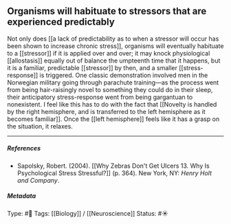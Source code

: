 ## Organisms will habituate to stressors that are experienced predictably  # 

Not only does [[a lack of predictability as to when a stressor will occur has been shown to increase chronic stress]], organisms will eventually habituate to a [[stressor]] if it is applied over and over; it may knock physiological [[allostasis]] equally out of balance the umpteenth time that it happens, but it is a familiar, predictable [[stressor]] by then, and a smaller [[stress-response]] is triggered. One classic demonstration involved men in the Norwegian military going through parachute training—as the process went from being hair-raisingly novel to something they could do in their sleep, their anticipatory stress-response went from being gargantuan to nonexistent. I feel like this has to do with the fact that [[Novelty is handled by the right hemisphere, and is transferred to the left hemisphere as it becomes familiar]]. Once the [[left hemisphere]] feels like it has a grasp on the situation, it relaxes.

___

##### References

- Sapolsky, Robert. (2004). [[Why Zebras Don't Get Ulcers 13. Why Is Psychological Stress Stressful?]] (p. 364). New York, NY: _Henry Holt and Company_.

##### Metadata

Type: #🔴 
Tags: [[Biology]] / [[Neuroscience]] 
Status: #☀️ 